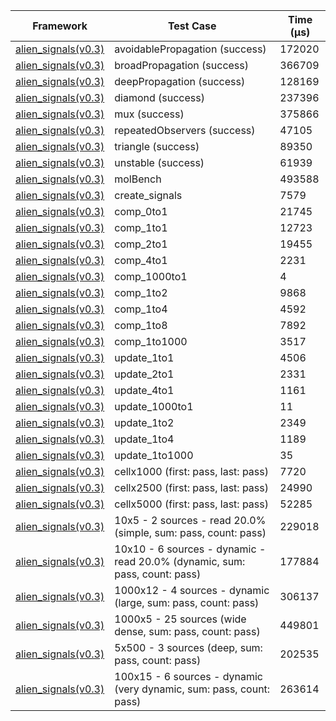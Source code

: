 | Framework | Test Case | Time (μs) |
| --- | --- | --- |
| [alien_signals(v0.3)](https://github.com/medz/alien-signals-dart) | avoidablePropagation (success) | 172020 |
| [alien_signals(v0.3)](https://github.com/medz/alien-signals-dart) | broadPropagation (success) | 366709 |
| [alien_signals(v0.3)](https://github.com/medz/alien-signals-dart) | deepPropagation (success) | 128169 |
| [alien_signals(v0.3)](https://github.com/medz/alien-signals-dart) | diamond (success) | 237396 |
| [alien_signals(v0.3)](https://github.com/medz/alien-signals-dart) | mux (success) | 375866 |
| [alien_signals(v0.3)](https://github.com/medz/alien-signals-dart) | repeatedObservers (success) | 47105 |
| [alien_signals(v0.3)](https://github.com/medz/alien-signals-dart) | triangle (success) | 89350 |
| [alien_signals(v0.3)](https://github.com/medz/alien-signals-dart) | unstable (success) | 61939 |
| [alien_signals(v0.3)](https://github.com/medz/alien-signals-dart) | molBench | 493588 |
| [alien_signals(v0.3)](https://github.com/medz/alien-signals-dart) | create_signals | 7579 |
| [alien_signals(v0.3)](https://github.com/medz/alien-signals-dart) | comp_0to1 | 21745 |
| [alien_signals(v0.3)](https://github.com/medz/alien-signals-dart) | comp_1to1 | 12723 |
| [alien_signals(v0.3)](https://github.com/medz/alien-signals-dart) | comp_2to1 | 19455 |
| [alien_signals(v0.3)](https://github.com/medz/alien-signals-dart) | comp_4to1 | 2231 |
| [alien_signals(v0.3)](https://github.com/medz/alien-signals-dart) | comp_1000to1 | 4 |
| [alien_signals(v0.3)](https://github.com/medz/alien-signals-dart) | comp_1to2 | 9868 |
| [alien_signals(v0.3)](https://github.com/medz/alien-signals-dart) | comp_1to4 | 4592 |
| [alien_signals(v0.3)](https://github.com/medz/alien-signals-dart) | comp_1to8 | 7892 |
| [alien_signals(v0.3)](https://github.com/medz/alien-signals-dart) | comp_1to1000 | 3517 |
| [alien_signals(v0.3)](https://github.com/medz/alien-signals-dart) | update_1to1 | 4506 |
| [alien_signals(v0.3)](https://github.com/medz/alien-signals-dart) | update_2to1 | 2331 |
| [alien_signals(v0.3)](https://github.com/medz/alien-signals-dart) | update_4to1 | 1161 |
| [alien_signals(v0.3)](https://github.com/medz/alien-signals-dart) | update_1000to1 | 11 |
| [alien_signals(v0.3)](https://github.com/medz/alien-signals-dart) | update_1to2 | 2349 |
| [alien_signals(v0.3)](https://github.com/medz/alien-signals-dart) | update_1to4 | 1189 |
| [alien_signals(v0.3)](https://github.com/medz/alien-signals-dart) | update_1to1000 | 35 |
| [alien_signals(v0.3)](https://github.com/medz/alien-signals-dart) | cellx1000 (first: pass, last: pass) | 7720 |
| [alien_signals(v0.3)](https://github.com/medz/alien-signals-dart) | cellx2500 (first: pass, last: pass) | 24990 |
| [alien_signals(v0.3)](https://github.com/medz/alien-signals-dart) | cellx5000 (first: pass, last: pass) | 52285 |
| [alien_signals(v0.3)](https://github.com/medz/alien-signals-dart) | 10x5 - 2 sources - read 20.0% (simple, sum: pass, count: pass) | 229018 |
| [alien_signals(v0.3)](https://github.com/medz/alien-signals-dart) | 10x10 - 6 sources - dynamic - read 20.0% (dynamic, sum: pass, count: pass) | 177884 |
| [alien_signals(v0.3)](https://github.com/medz/alien-signals-dart) | 1000x12 - 4 sources - dynamic (large, sum: pass, count: pass) | 306137 |
| [alien_signals(v0.3)](https://github.com/medz/alien-signals-dart) | 1000x5 - 25 sources (wide dense, sum: pass, count: pass) | 449801 |
| [alien_signals(v0.3)](https://github.com/medz/alien-signals-dart) | 5x500 - 3 sources (deep, sum: pass, count: pass) | 202535 |
| [alien_signals(v0.3)](https://github.com/medz/alien-signals-dart) | 100x15 - 6 sources - dynamic (very dynamic, sum: pass, count: pass) | 263614 |
